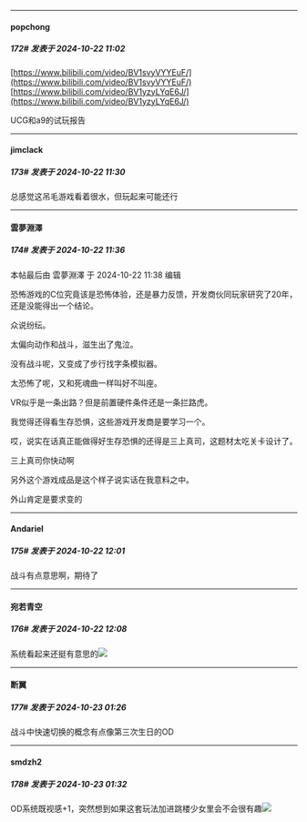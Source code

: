 ﻿
*****

####  popchong  
##### 172#       发表于 2024-10-22 11:02

[https://www.bilibili.com/video/BV1svyVYYEuF/](https://www.bilibili.com/video/BV1svyVYYEuF/)
[https://www.bilibili.com/video/BV1yzyLYqE6J/](https://www.bilibili.com/video/BV1yzyLYqE6J/)

UCG和a9的试玩报告


*****

####  jimclack  
##### 173#       发表于 2024-10-22 11:30

总感觉这吊毛游戏看着很水，但玩起来可能还行


*****

####  雲夢淵澤  
##### 174#       发表于 2024-10-22 11:36

 本帖最后由 雲夢淵澤 于 2024-10-22 11:38 编辑 

恐怖游戏的C位究竟该是恐怖体验，还是暴力反馈，开发商伙同玩家研究了20年，还是没能得出一个结论。

众说纷纭。

太偏向动作和战斗，滋生出了鬼泣。

没有战斗呢，又变成了步行找字条模拟器。

太恐怖了呢，又和死魂曲一样叫好不叫座。

VR似乎是一条出路？但是前置硬件条件还是一条拦路虎。

我觉得还得看生存恐惧，这些游戏开发商是要学习一个。

哎，说实在话真正能做得好生存恐惧的还得是三上真司，这题材太吃关卡设计了。

三上真司你快动啊

另外这个游戏成品是这个样子说实话在我意料之中。

外山肯定是要求变的


*****

####  Andariel  
##### 175#       发表于 2024-10-22 12:01

战斗有点意思啊，期待了


*****

####  宛若青空  
##### 176#       发表于 2024-10-22 12:08

系统看起来还挺有意思的<img src="https://static.saraba1st.com/image/smiley/face2017/009.gif" referrerpolicy="no-referrer">


*****

####  断翼  
##### 177#       发表于 2024-10-23 01:26

战斗中快速切换的概念有点像第三次生日的OD


*****

####  smdzh2  
##### 178#       发表于 2024-10-23 01:32

OD系统既视感+1，突然想到如果这套玩法加进跳楼少女里会不会很有趣<img src="https://static.saraba1st.com/image/smiley/face2017/009.gif" referrerpolicy="no-referrer">

